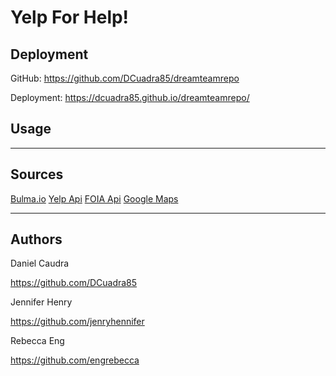 # Yelp For Help!

## Deployment

GitHub: https://github.com/DCuadra85/dreamteamrepo

Deployment: https://dcuadra85.github.io/dreamteamrepo/



## Usage

<hr>

## Sources

[Bulma.io](https://bulma.io/)
[Yelp Api](https://www.yelp.com/developers/documentation/v3)
[FOIA Api](https://www.foia.gov/developer/)
[Google Maps](https://developers.google.com/maps/documentation)

<hr>

## Authors

Daniel Caudra

https://github.com/DCuadra85

Jennifer Henry

https://github.com/jenryhennifer

Rebecca Eng

https://github.com/engrebecca
